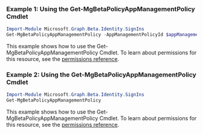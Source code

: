 ### Example 1: Using the Get-MgBetaPolicyAppManagementPolicy Cmdlet
```powershell
Import-Module Microsoft.Graph.Beta.Identity.SignIns
Get-MgBetaPolicyAppManagementPolicy -AppManagementPolicyId $appManagementPolicyId
```
This example shows how to use the Get-MgBetaPolicyAppManagementPolicy Cmdlet.
To learn about permissions for this resource, see the [permissions reference](/graph/permissions-reference).
### Example 2: Using the Get-MgBetaPolicyAppManagementPolicy Cmdlet
```powershell
Import-Module Microsoft.Graph.Beta.Identity.SignIns
Get-MgBetaPolicyAppManagementPolicy
```
This example shows how to use the Get-MgBetaPolicyAppManagementPolicy Cmdlet.
To learn about permissions for this resource, see the [permissions reference](/graph/permissions-reference).
